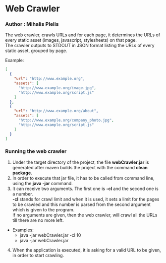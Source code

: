 # Web Crawler
### Author : Mihalis Plelis

The web crawler, crawls URLs and for each page, it determines the URLs of every static asset (images, javascript, stylesheets) on that page.  
The crawler outputs to STDOUT in JSON format listing the URLs of every static asset, grouped by page.

Example:  
```json
[
  {
    "url": "http://www.example.org",
    "assets": [
      "http://www.example.org/image.jpg",
      "http://www.example.org/script.js"
    ]
  },
  {
    "url": "http://www.example.org/about",
    "assets": [
      "http://www.example.org/company_photo.jpg",
      "http://www.example.org/script.js"
    ]
  }
]
```

### Running the web crawler

1. Under the target directory of the project, the file **webCrawler.jar** is generated after maven builds the project with the command **clean package**.
2. In order to execute that jar file, it has to be called from command line, using the **java -jar** command.
3. It can receive two arguments. The first one is **-cl** and the second one is a number.  
**-cl** stands for crawl limit and when it is used, it sets a limit for the pages to be crawled and this number is parsed from the second argument which is given to the program.  
If no arguments are given, then the web crawler, will crawl all the URLs till there are no more left.

- Examples:  
	* java -jar webCrawler.jar -cl 10  
	* java -jar webCrawler.jar  

4. When the application is executed, it is asking for a valid URL to be given, in order to start crawling.